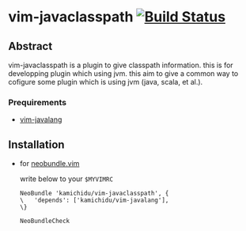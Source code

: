 vim-javaclasspath [![Build Status](https://travis-ci.org/kamichidu/vim-javaclasspath.svg?branch=master)](https://travis-ci.org/kamichidu/vim-javaclasspath)
====================================================================================================

Abstract
----------------------------------------------------------------------------------------------------

vim-javaclasspath is a plugin to give classpath information. this is for developping plugin which using jvm.
this aim to give a common way to cofigure some plugin which is using jvm (java, scala, et al.).

### Prequirements

* [vim-javalang](https://github.com/kamichidu/vim-javalang)

Installation
----------------------------------------------------------------------------------------------------

* for [neobundle.vim](https://github.com/Shougo/neobundle.vim)

    write below to your `$MYVIMRC`

    ```vim:
    NeoBundle 'kamichidu/vim-javaclasspath', {
    \   'depends': ['kamichidu/vim-javalang'],
    \}

    NeoBundleCheck
    ```
